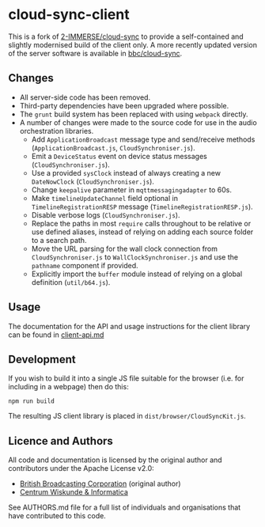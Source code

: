 # cloud-sync-client

This is a fork of [2-IMMERSE/cloud-sync](https://github.com/2-IMMERSE/cloud-sync) to provide a self-contained and slightly modernised build of the client only. A more recently updated version of the server software is available in [bbc/cloud-sync](https://github.com/bbc/cloud-sync).

## Changes

* All server-side code has been removed.
* Third-party dependencies have been upgraded where possible.
* The `grunt` build system has been replaced with using `webpack` directly.
* A number of changes were made to the source code for use in the audio orchestration libraries.
    * Add `ApplicationBroadcast` message type and send/receive methods (`ApplicationBroadcast.js`, `CloudSynchroniser.js`).
    * Emit a `DeviceStatus` event on device status messages (`CloudSynchroniser.js`).
    * Use a provided `sysClock` instead of always creating a new `DateNowClock` (`CloudSynchroniser.js`).
    * Change `keepalive` parameter in `mqttmessagingadapter` to 60s.
    * Make `timelineUpdateChannel` field optional in `TimelineRegistrationRESP` message (`TimelineRegistrationRESP.js`).
    * Disable verbose logs (`CloudSynchroniser.js`).
    * Replace the paths in most `require` calls throughout to be relative or use defined aliases, instead of relying on adding each source folder to a search path.
    * Move the URL parsing for the wall clock connection from `CloudSynchroniser.js` to `WallClockSynchroniser.js` and use the `pathname` component if provided.
    * Explicitly import the `buffer` module instead of relying on a global definition (`util/b64.js`).

## Usage

The documentation for the API and usage instructions for the client library can be found in [client-api.md](client-api.md)

## Development

If you wish to build it into a single JS file suitable for the browser (i.e.
for including in a webpage) then do this:

```
npm run build
```

The resulting JS client library is placed in `dist/browser/CloudSyncKit.js`.

## Licence and Authors

All code and documentation is licensed by the original author and contributors under the Apache License v2.0:

* [British Broadcasting Corporation](http://www.bbc.co.uk/rd) (original author)
* [Centrum Wiskunde & Informatica](http://www.cwi.nl/)

See AUTHORS.md file for a full list of individuals and organisations that have
contributed to this code.

